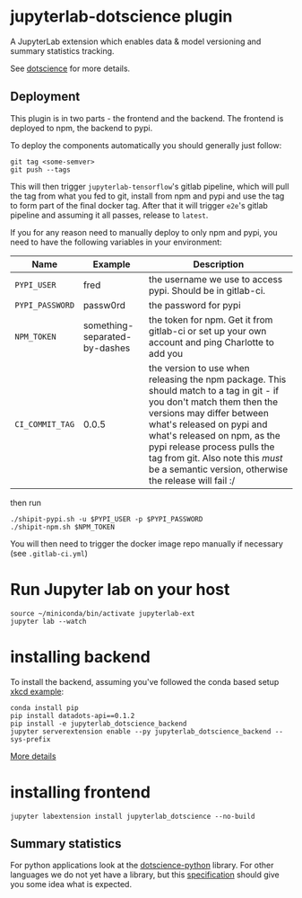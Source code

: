 # jupyterlab-dotscience plugin

A JupyterLab extension which enables data & model versioning and summary statistics tracking.

See [dotscience](https://dotscience.com) for more details.

## Deployment
This plugin is in two parts - the frontend and the backend.
The frontend is deployed to npm, the backend to pypi.

To deploy the components automatically you should generally just follow:
```
git tag <some-semver>
git push --tags
```

This will then trigger `jupyterlab-tensorflow`'s gitlab pipeline, which will pull the tag from what you fed to git, install from npm and pypi and use the tag to form part of the final docker tag. After that it will trigger `e2e`'s gitlab pipeline and assuming it all passes, release to `latest`.

If you for any reason need to manually deploy to only npm and pypi, you need to have the following variables in your environment:

| Name  	|  Example 	|   Description	|
|--------------------------	|---------------------	|---------------------	|
| `PYPI_USER` | fred | the username we use to access pypi. Should be in gitlab-ci. |
| `PYPI_PASSWORD` | passw0rd | the password for pypi |
| `NPM_TOKEN` | something-separated-by-dashes | the token for npm. Get it from gitlab-ci or set up your own account and ping Charlotte to add you |
| `CI_COMMIT_TAG` | 0.0.5 | the version to use when releasing the npm package. This should match to a tag in git - if you don't match them then the versions may differ between what's released on pypi and what's released on npm, as the pypi release process pulls the tag from git. Also note this _must_ be a semantic version, otherwise the release will fail :/ |

then run
```
./shipit-pypi.sh -u $PYPI_USER -p $PYPI_PASSWORD
./shipit-npm.sh $NPM_TOKEN
```

You will then need to trigger the docker image repo manually if necessary (see `.gitlab-ci.yml`)


# Run Jupyter lab on your host

```
source ~/miniconda/bin/activate jupyterlab-ext
jupyter lab --watch
```

# installing backend

To install the backend, assuming you've followed the conda based setup [xkcd example](http://jupyterlab.readthedocs.io/en/stable/developer/xkcd_extension_tutorial.html):
```
conda install pip
pip install datadots-api==0.1.2
pip install -e jupyterlab_dotscience_backend
jupyter serverextension enable --py jupyterlab_dotscience_backend --sys-prefix
```

[More details](http://jupyter-notebook.readthedocs.io/en/stable/examples/Notebook/Distributing%20Jupyter%20Extensions%20as%20Python%20Packages.html#Enable-a-Server-Extension)

# installing frontend
```
jupyter labextension install jupyterlab_dotscience --no-build
```

## Summary statistics

For python applications look at the [dotscience-python](https://pypi.org/project/dotscience/) library. For other languages we do not yet have a library, but this [specification](https://docs.dotscience.com/references/run-metadata-format/#basic-structure) should give you some idea what is expected.

